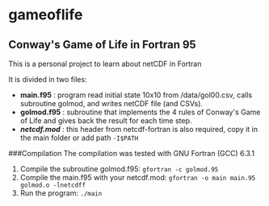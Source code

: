 # gameoflife
## Conway's Game of Life in Fortran 95
This is a personal project to learn about netCDF in Fortran

It is divided in two files: 
- **main.f95** : program read initial state 10x10 from /data/gol00.csv, calls subroutine golmod, and writes netCDF file (and CSVs).
- **golmod.f95** : subroutine that implements the 4 rules of Conway's Game of Life and gives back the result for each time step.
- **_netcdf.mod_** : this header from netcdf-fortran is also required, copy it in the main folder or add path ```-I$PATH```

###Compilation
The compilation was tested with GNU Fortran (GCC) 6.3.1

1. Compile the subroutine golmod.f95: ```gfortran -c golmod.95```
2. Compile the main.f95 with your netcdf.mod: ```gfortran -o main main.95 golmod.o -lnetcdff```
3. Run the program: ```./main```
